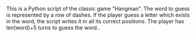 This is a Python script of the classic game "Hangman". The word to guess is represented by a row of dashes. If the player guess a letter which exists in the word, the script writes it in all its correct positions.  The player has len(word)+5  turns to guess the word..
